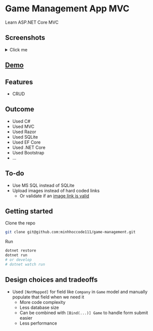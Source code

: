 # Game Management App MVC

Learn ASP.NET Core MVC

## Screenshots

<details>
    <summary>Click me</summary>
</details>

## [Demo]()

## Features

- CRUD

## Outcome

- Used C#
- Used MVC
- Used Razor
- Used SQLite
- Used EF Core
- Used .NET Core
- Used Bootstrap
- ...

## To-do

- Use MS SQL instead of SQLite
- Upload images instead of hard coded links
  - Or validate if an [image link is valid](https://stackoverflow.com/questions/11082804/detecting-image-url-in-c-net)

## Getting started

Clone the repo

```bash
git clone git@github.com:minhhoccode111/game-management.git
```

Run

```bash
dotnet restore
dotnet run
# or develop
# dotnet watch run
```

## Design choices and tradeoffs

- Used `[NotMapped]` for field like `Company` in `Game` model and manually populate that field when we need it
  - More code complexity
  - Less database size
  - Can be combined with `[Bind(...)] Game` to handle form submit easier
  - Less performance
